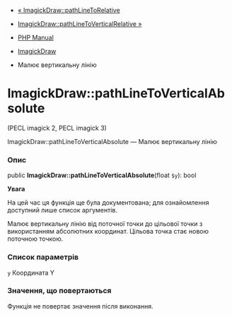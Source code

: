 - [«
ImagickDraw::pathLineToRelative](imagickdraw.pathlinetorelative.md)
- [ImagickDraw::pathLineToVerticalRelative
»](imagickdraw.pathlinetoverticalrelative.md)

- [PHP Manual](index.md)
- [ImagickDraw](class.imagickdraw.md)
- Малює вертикальну лінію

# ImagickDraw::pathLineToVerticalAbsolute

(PECL imagick 2, PECL imagick 3)

ImagickDraw::pathLineToVerticalAbsolute — Малює вертикальну лінію

### Опис

public **ImagickDraw::pathLineToVerticalAbsolute**(float `$y`): bool

**Увага**

На цей час ця функція ще була документована; для
ознайомлення доступний лише список аргументів.

Малює вертикальну лінію від поточної точки до цільової точки з
використанням абсолютних координат. Цільова точка стає новою
поточною точкою.

### Список параметрів

`y`
Координата Y

### Значення, що повертаються

Функція не повертає значення після виконання.
